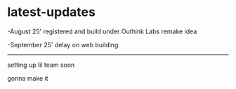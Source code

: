 # latest-updates

-August 25'
registered and build under Outhink Labs
remake idea

-September 25'
delay on web building

-----
setting up lil team soon

gonna make it
